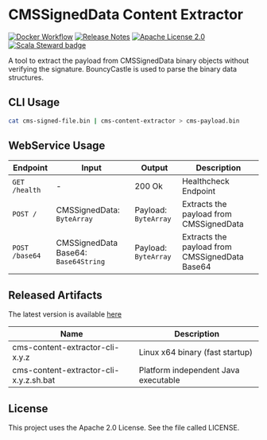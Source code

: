 # CMSSignedData Content Extractor

[![Docker Workflow](https://github.com/bitmarck-service/cms-content-extractor/workflows/build/badge.svg)](https://github.com/bitmarck-service/cms-content-extractor/actions?query=workflow%3Abuild)
[![Release Notes](https://img.shields.io/github/release/bitmarck-service/cms-content-extractor.svg?maxAge=3600)](https://github.com/bitmarck-service/cms-content-extractor/releases/latest)
[![Apache License 2.0](https://img.shields.io/github/license/bitmarck-service/cms-content-extractor.svg?maxAge=3600)](https://www.apache.org/licenses/LICENSE-2.0)
[![Scala Steward badge](https://img.shields.io/badge/Scala_Steward-helping-blue.svg?style=flat&logo=data:image/png;base64,iVBORw0KGgoAAAANSUhEUgAAAA4AAAAQCAMAAAARSr4IAAAAVFBMVEUAAACHjojlOy5NWlrKzcYRKjGFjIbp293YycuLa3pYY2LSqql4f3pCUFTgSjNodYRmcXUsPD/NTTbjRS+2jomhgnzNc223cGvZS0HaSD0XLjbaSjElhIr+AAAAAXRSTlMAQObYZgAAAHlJREFUCNdNyosOwyAIhWHAQS1Vt7a77/3fcxxdmv0xwmckutAR1nkm4ggbyEcg/wWmlGLDAA3oL50xi6fk5ffZ3E2E3QfZDCcCN2YtbEWZt+Drc6u6rlqv7Uk0LdKqqr5rk2UCRXOk0vmQKGfc94nOJyQjouF9H/wCc9gECEYfONoAAAAASUVORK5CYII=)](https://scala-steward.org)

A tool to extract the payload from CMSSignedData binary objects without verifying the signature.
BouncyCastle is used to parse the binary data structures.

## CLI Usage

```sh
cat cms-signed-file.bin | cms-content-extractor > cms-payload.bin
```

## WebService Usage

| Endpoint       | Input                                | Output               | Description                                    |
|----------------|--------------------------------------|----------------------|------------------------------------------------|
| `GET /health`  | -                                    | 200 Ok               | Healthcheck Endpoint                           |
| `POST /`       | CMSSignedData: `ByteArray`           | Payload: `ByteArray` | Extracts the payload from CMSSignedData        |
| `POST /base64` | CMSSignedData Base64: `Base64String` | Payload: `ByteArray` | Extracts the payload from CMSSignedData Base64 |

## Released Artifacts

The latest version is available [here](https://github.com/bitmarck-service/cms-content-extractor/releases/latest)

| Name                                   | Description                          |
|----------------------------------------|--------------------------------------|
| cms-content-extractor-cli-x.y.z        | Linux x64 binary (fast startup)      |
| cms-content-extractor-cli-x.y.z.sh.bat | Platform independent Java executable |

## License

This project uses the Apache 2.0 License. See the file called LICENSE.
